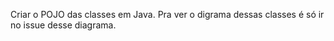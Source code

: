 Criar o POJO das classes em Java. Pra ver o digrama dessas classes é só ir no issue desse diagrama.
